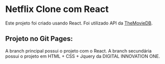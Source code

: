 # Netflix Clone com React

Este projeto foi criado usando React.
Foi utilizado API da [TheMovieDB](https://www.themoviedb.org/).

## Projeto no Git Pages:

A branch principal possui o projeto com o React.
A branch secundária possui o projeto em HTML + CSS + Jquery da DIGITAL INNOVATION ONE.
